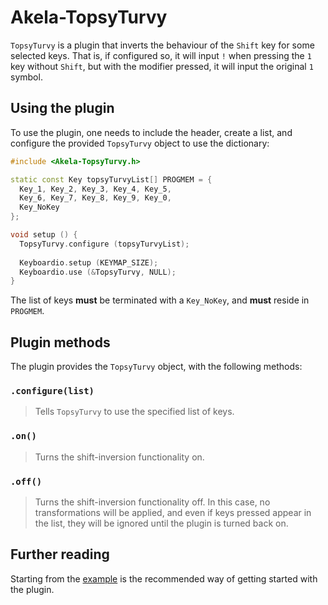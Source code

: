 # Akela-TopsyTurvy

`TopsyTurvy` is a plugin that inverts the behaviour of the `Shift` key for some
selected keys. That is, if configured so, it will input `!` when pressing the
`1` key without `Shift`, but with the modifier pressed, it will input the
original `1` symbol.

## Using the plugin

To use the plugin, one needs to include the header, create a list, and configure
the provided `TopsyTurvy` object to use the dictionary:

```c++
#include <Akela-TopsyTurvy.h>

static const Key topsyTurvyList[] PROGMEM = {
  Key_1, Key_2, Key_3, Key_4, Key_5,
  Key_6, Key_7, Key_8, Key_9, Key_0,
  Key_NoKey
};

void setup () {
  TopsyTurvy.configure (topsyTurvyList);
  
  Keyboardio.setup (KEYMAP_SIZE);
  Keyboardio.use (&TopsyTurvy, NULL);
}
```

The list of keys **must** be terminated with a `Key_NoKey`, and **must** reside
in `PROGMEM`.

## Plugin methods

The plugin provides the `TopsyTurvy` object, with the following methods:

### `.configure(list)`

> Tells `TopsyTurvy` to use the specified list of keys.

### `.on()`

> Turns the shift-inversion functionality on.

### `.off()`

> Turns the shift-inversion functionality off. In this case, no transformations
> will be applied, and even if keys pressed appear in the list, they will be
> ignored until the plugin is turned back on.

## Further reading

Starting from the [example][plugin:example] is the recommended way of getting
started with the plugin.

 [plugin:example]: https://github.com/Akela-Plugins/Akela-TopsyTurvy/blob/master/examples/TopsyTurvy/TopsyTurvy.ino
